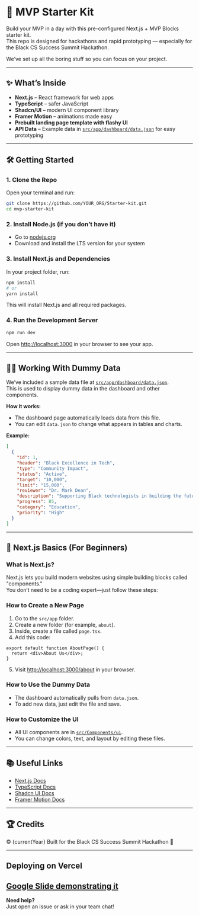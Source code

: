 # 🚀 MVP Starter Kit

Build your MVP in a day with this pre-configured Next.js + MVP Blocks starter kit.  
This repo is designed for hackathons and rapid prototyping — especially for the Black CS Success Summit Hackathon.

We’ve set up all the boring stuff so you can focus on your project.

---

## ✨ What’s Inside

- **Next.js** – React framework for web apps
- **TypeScript** – safer JavaScript
- **Shadcn/UI** – modern UI component library
- **Framer Motion** – animations made easy
- **Prebuilt landing page template with flashy UI**
- **API Data** – Example data in [`src/app/dashboard/data.json`](src/app/dashboard/data.json) for easy prototyping

---

## 🛠️ Getting Started

### 1. Clone the Repo

Open your terminal and run:

```sh
git clone https://github.com/YOUR_ORG/Starter-kit.git
cd mvp-starter-kit
```

### 2. Install Node.js (if you don’t have it)

- Go to [nodejs.org](https://nodejs.org/)
- Download and install the LTS version for your system

### 3. Install Next.js and Dependencies

In your project folder, run:

```sh
npm install
# or
yarn install
```

This will install Next.js and all required packages.

### 4. Run the Development Server

```sh
npm run dev
```

Open [http://localhost:3000](http://localhost:3000) in your browser to see your app.

---

## 🧑‍💻 Working With Dummy Data

We’ve included a sample data file at [`src/app/dashboard/data.json`](src/app/dashboard/data.json).  
This is used to display dummy data in the dashboard and other components.

**How it works:**
- The dashboard page automatically loads data from this file.
- You can edit `data.json` to change what appears in tables and charts.

**Example:**

```json
[
  {
    "id": 1,
    "header": "Black Excellence in Tech",
    "type": "Community Impact",
    "status": "Active",
    "target": "10,000",
    "limit": "15,000",
    "reviewer": "Dr. Mark Dean",
    "description": "Supporting Black technologists in building the future of innovation",
    "progress": 85,
    "category": "Education",
    "priority": "High"
  }
]
```

---

## 🏁 Next.js Basics (For Beginners)

### What is Next.js?

Next.js lets you build modern websites using simple building blocks called "components."  
You don’t need to be a coding expert—just follow these steps:

### How to Create a New Page

1. Go to the `src/app` folder.
2. Create a new folder (for example, `about`).
3. Inside, create a file called `page.tsx`.
4. Add this code:

```tsx
export default function AboutPage() {
  return <div>About Us</div>;
}
```

5. Visit [http://localhost:3000/about](http://localhost:3000/about) in your browser.

### How to Use the Dummy Data

- The dashboard automatically pulls from `data.json`.
- To add new data, just edit the file and save.

### How to Customize the UI

- All UI components are in [`src/Components/ui`](src/Components/ui).
- You can change colors, text, and layout by editing these files.

---

## 📚 Useful Links

- [Next.js Docs](https://nextjs.org/docs)
- [TypeScript Docs](https://www.typescriptlang.org/docs/)
- [Shadcn UI Docs](https://ui.shadcn.com/docs)
- [Framer Motion Docs](https://www.framer.com/motion/)

---

## 🏆 Credits

&copy; {currentYear} Built for the Black CS Success Summit Hackathon 🚀

---
## Deploying on Vercel
[Google Slide demonstrating it](https://docs.google.com/presentation/d/1CqtNVXFvsKRtkE7Bi5KmnTfgCEeaGEss3ALGEOFnmuk/edit?usp=sharing)
---
**Need help?**  
Just open an issue or ask in your team chat!
